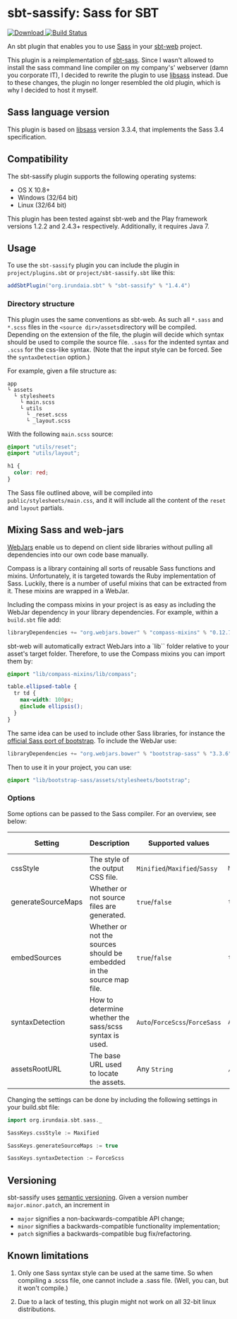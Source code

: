 # sbt-sassify: Sass for SBT
[ ![Download](https://api.bintray.com/packages/irundaia/sbt-plugins/sbt-sassify/images/download.svg) ](https://bintray.com/irundaia/sbt-plugins/sbt-sassify/_latestVersion)[![Build Status](https://travis-ci.org/irundaia/sbt-sassify.svg?branch=master)](https://travis-ci.org/irundaia/sbt-sassify)

An sbt plugin that enables you to use [Sass](http://sass-lang.com/) in your [sbt-web](https://github.com/sbt/sbt-web) project.

This plugin is a reimplementation of [sbt-sass](https://github.com/ShaggyYeti/sbt-sass). Since I wasn't allowed to install the sass command line compiler on my company's' webserver (damn you corporate IT), I decided to rewrite the plugin to use [libsass](https://github.com/sass/libsass) instead. Due to these changes, the plugin no longer resembled the old plugin, which is why I decided to host it myself.

## Sass language version
This plugin is based on [libsass](https://github.com/sass/libsass) version 3.3.4, that implements the Sass 3.4 specification.

## Compatibility
The sbt-sassify plugin supports the following operating systems:
- OS X 10.8+
- Windows (32/64 bit)
- Linux (32/64 bit)

This plugin has been tested against sbt-web and the Play framework versions 1.2.2 and 2.4.3+ respectively. Additionally, it requires Java 7.

## Usage

To use the `sbt-sassify` plugin you can include the plugin in `project/plugins.sbt` or `project/sbt-sassify.sbt` like this:

```scala
addSbtPlugin("org.irundaia.sbt" % "sbt-sassify" % "1.4.4")
```

### Directory structure

This plugin uses the same conventions as sbt-web. As such all `*.sass` and `*.scss` files in the `<source dir>/assets`directory will be compiled. Depending on the extension of the file, the plugin will decide which syntax should be used to compile the source file. `.sass` for the indented syntax and `.scss` for the css-like syntax. (Note that the input style can be forced. See the `syntaxDetection` option.)

For example, given a file structure as:

```
app
└ assets
  └ stylesheets
    └ main.scss
    └ utils
      └ _reset.scss
      └ _layout.scss
```

With the following `main.scss` source:

```scss
@import "utils/reset";
@import "utils/layout";

h1 {
  color: red;
}
```

The Sass file outlined above, will be compiled into `public/stylesheets/main.css`, and it will include all the content of the `reset` and `layout` partials.

## Mixing Sass and web-jars

[WebJars](http://www.webjars.org) enable us to depend on client side libraries without pulling all dependencies into our own code base manually.

Compass is a library containing all sorts of reusable Sass functions and mixins. Unfortunately, it is targeted towards the Ruby implementation of Sass. Luckily, there is a number of useful mixins that can be extracted from it. These mixins are wrapped in a WebJar.

Including the compass mixins in your project is as easy as including the WebJar dependency in your library dependencies. For example, within a `build.sbt` file add:

```scala
libraryDependencies += "org.webjars.bower" % "compass-mixins" % "0.12.7"
```

sbt-web will automatically extract WebJars into a `lib`` folder relative to your asset's target folder. Therefore, to use the Compass mixins you can import them by:

```scss
@import "lib/compass-mixins/lib/compass";

table.ellipsed-table {
  tr td {
    max-width: 100px;
    @include ellipsis();
  }
}
```

The same idea can be used to include other Sass libraries, for instance the [official Sass port of bootstrap](https://github.com/twbs/bootstrap-sass). To include the WebJar use:

```scala
libraryDependencies += "org.webjars.bower" % "bootstrap-sass" % "3.3.6"
```

Then to use it in your project, you can use:
```scss
@import "lib/bootstrap-sass/assets/stylesheets/bootstrap";
```

### Options

Some options can be passed to the Sass compiler. For an overview, see below:

| Setting            | Description                                                          | Supported values               | Default value |
|--------------------|----------------------------------------------------------------------|--------------------------------|---------------|
| cssStyle           | The style of the output CSS file.                                    | `Minified`/`Maxified`/`Sassy`  | `Minified`    |
| generateSourceMaps | Whether or not source files are generated.                           | `true`/`false`                 | `true`        |
| embedSources       | Whether or not the sources should be embedded in the source map file.| `true`/`false`                 | `true`        |
| syntaxDetection    | How to determine whether the sass/scss syntax is used.               | `Auto`/`ForceScss`/`ForceSass` | `Auto`        |
| assetsRootURL      | The base URL used to locate the assets.                              | Any `String`                   | `/assets`     |

Changing the settings can be done by including the following settings in your build.sbt file:

```scala
import org.irundaia.sbt.sass._

SassKeys.cssStyle := Maxified

SassKeys.generateSourceMaps := true

SassKeys.syntaxDetection := ForceScss
```

## Versioning
sbt-sassify uses [semantic versioning](http://semver.org). Given a version number `major.minor.patch`, an increment in

- `major` signifies a non-backwards-compatible API change;
- `minor` signifies a backwards-compatible functionality implementation;
- `patch` signifies a backwards-compatible bug fix/refactoring.

## Known limitations

1. Only one Sass syntax style can be used at the same time. So when compiling a .scss file, one cannot include a .sass file. (Well, you can, but it won't compile.)

2. Due to a lack of testing, this plugin might not work on all 32-bit linux distributions.